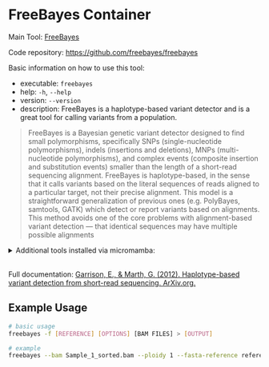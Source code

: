 # FreeBayes Container

Main Tool: [FreeBayes](https://arxiv.org/abs/1207.3907)

Code repository: https://github.com/freebayes/freebayes 

Basic information on how to use this tool:
- executable: `freebayes`
- help: `-h`, `--help`
- version: `--version`
- description: FreeBayes is a haplotype-based variant detector and is a great tool for calling variants from a population.

>FreeBayes is a Bayesian genetic variant detector designed to find small polymorphisms, specifically SNPs (single-nucleotide polymorphisms), indels (insertions and deletions), MNPs (multi-nucleotide polymorphisms), and complex events (composite insertion and substitution events) smaller than the length of a short-read sequencing alignment.
>FreeBayes is haplotype-based, in the sense that it calls variants based on the literal sequences of reads aligned to a particular target, not their precise alignment. This model is a straightforward generalization of previous ones (e.g. PolyBayes, samtools, GATK) which detect or report variants based on alignments. This method avoids one of the core problems with alignment-based variant detection — that identical sequences may have multiple possible alignments

<details>
<summary>Additional tools installed via micromamba:</summary>

```
  Name              Version       Build               Channel    
───────────────────────────────────────────────────────────────────
  _libgcc_mutex     0.1           conda_forge         conda-forge
  _openmp_mutex     4.5           2_gnu               conda-forge
  bzip2             1.0.8         h4bc722e_7          conda-forge
  c-ares            1.34.5        hb9d3cd8_0          conda-forge
  ca-certificates   2025.7.14     hbd8a1cb_0          conda-forge
  fastahack         2016.07.2     h4ac6f70_6          bioconda   
  freebayes         1.3.10        hbefcdb2_0          bioconda   
  htslib            1.22.1        h566b1c6_0          bioconda   
  icu               75.1          he02047a_0          conda-forge
  keyutils          1.6.1         h166bdaf_0          conda-forge
  krb5              1.21.3        h659f571_0          conda-forge
  ld_impl_linux-64  2.44          h1423503_1          conda-forge
  libasprintf       0.25.1        h8e693c7_0          conda-forge
  libcurl           8.14.1        h332b0f4_0          conda-forge
  libdeflate        1.22          hb9d3cd8_0          conda-forge
  libedit           3.1.20250104  pl5321h7949ede_0    conda-forge
  libev             4.33          hd590300_2          conda-forge
  libexpat          2.7.1         hecca717_0          conda-forge
  libffi            3.4.6         h2dba641_1          conda-forge
  libgcc            15.1.0        h767d61c_3          conda-forge
  libgcc-ng         15.1.0        h69a702a_3          conda-forge
  libgettextpo      0.25.1        h5888daf_0          conda-forge
  libgomp           15.1.0        h767d61c_3          conda-forge
  libidn2           2.3.8         ha4ef2c3_0          conda-forge
  liblzma           5.8.1         hb9d3cd8_2          conda-forge
  libmpdec          4.0.0         hb9d3cd8_0          conda-forge
  libnghttp2        1.64.0        h161d5f1_0          conda-forge
  libsqlite         3.50.3        hee844dc_0          conda-forge
  libssh2           1.11.1        hcf80075_0          conda-forge
  libstdcxx         15.1.0        h8f9b012_3          conda-forge
  libstdcxx-ng      15.1.0        h4852527_3          conda-forge
  libunistring      0.9.10        h7f98852_0          conda-forge
  libuuid           2.38.1        h0b41bf4_0          conda-forge
  libxcrypt         4.4.36        hd590300_1          conda-forge
  libzlib           1.3.1         hb9d3cd8_2          conda-forge
  ncurses           6.5           h2d0b736_3          conda-forge
  openssl           3.5.1         h7b32b05_0          conda-forge
  parallel          20250622      ha770c72_0          conda-forge
  perl              5.32.1        7_hd590300_perl5    conda-forge
  pip               25.1.1        pyh145f28c_0        conda-forge
  python            3.13.5        hec9711d_102_cp313  conda-forge
  python_abi        3.13          8_cp313             conda-forge
  readline          8.2           h8c095d6_2          conda-forge
  samtools          1.22.1        h96c455f_0          bioconda   
  seqlib            1.2.0         hbefcdb2_0          bioconda   
  tabixpp           1.1.2         hbefcdb2_4          bioconda   
  tk                8.6.13        noxft_hd72426e_102  conda-forge
  tzdata            2025b         h78e105d_0          conda-forge
  vcflib            1.0.14        h34261f4_0          bioconda   
  wget              1.21.4        hda4d442_0          conda-forge
  zlib              1.3.1         hb9d3cd8_2          conda-forge
  zstd              1.5.7         hb8e6e7a_2          conda-forge
```

</details>
</br>

Full documentation: [Garrison, E., & Marth, G. (2012). Haplotype-based variant detection from short-read sequencing. ArXiv.org.](https://arxiv.org/abs/1207.3907)

## Example Usage
```bash
# basic usage
freebayes -f [REFERENCE] [OPTIONS] [BAM FILES] > [OUTPUT]

# example 
freebayes --bam Sample_1_sorted.bam --ploidy 1 --fasta-reference reference.fasta --vcf Sample1_freebayes.vcf
```


